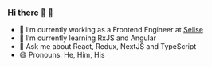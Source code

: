 ### Hi there 👋 🧍

- 🔭 I’m currently working as a Frontend Engineer at [Selise](https://www.selise.ch/)
- 🌱 I’m currently learning RxJS and Angular
- 💬 Ask me about React, Redux, NextJS and TypeScript
- 😄 Pronouns: He, Him, His
